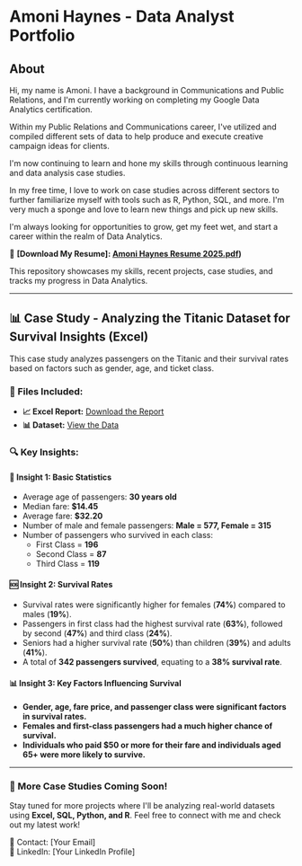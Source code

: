 # Amoni Haynes - Data Analyst Portfolio

## About  
Hi, my name is Amoni. I have a background in Communications and Public Relations, and I'm currently working on completing my Google Data Analytics certification.  

Within my Public Relations and Communications career, I've utilized and compiled different sets of data to help produce and execute creative campaign ideas for clients.  

I'm now continuing to learn and hone my skills through continuous learning and data analysis case studies.  

In my free time, I love to work on case studies across different sectors to further familiarize myself with tools such as R, Python, SQL, and more. I'm very much a sponge and love to learn new things and pick up new skills.  

I'm always looking for opportunities to grow, get my feet wet, and start a career within the realm of Data Analytics.  

📂 **[Download My Resume]: [Amoni Haynes Resume 2025.pdf](https://github.com/user-attachments/files/19544762/Amoni.Haynes.Resume.2025.pdf))**  

This repository showcases my skills, recent projects, case studies, and tracks my progress in Data Analytics.

---

## 📊 Case Study - Analyzing the Titanic Dataset for Survival Insights (Excel)  
This case study analyzes passengers on the Titanic and their survival rates based on factors such as gender, age, and ticket class.  

### 📂 Files Included:  
- **📈 Excel Report:** [Download the Report](Titanic_Survival_Analysis_Report.pdf)  
- **📊 Dataset:** [View the Data](train.csv)  

### 🔍 Key Insights:
#### **🚢 Insight 1: Basic Statistics**
- Average age of passengers: **30 years old**
- Median fare: **$14.45**
- Average fare: **$32.20**
- Number of male and female passengers: **Male = 577, Female = 315**
- Number of passengers who survived in each class:  
  - First Class = **196**  
  - Second Class = **87**  
  - Third Class = **119**  

#### **🆘 Insight 2: Survival Rates**
- Survival rates were significantly higher for females (**74%**) compared to males (**19%**).
- Passengers in first class had the highest survival rate (**63%**), followed by second (**47%**) and third class (**24%**).
- Seniors had a higher survival rate (**50%**) than children (**39%**) and adults (**41%**).
- A total of **342 passengers survived**, equating to a **38% survival rate**.

#### **📊 Insight 3: Key Factors Influencing Survival**
- **Gender, age, fare price, and passenger class were significant factors in survival rates.**  
- **Females and first-class passengers had a much higher chance of survival.**  
- **Individuals who paid $50 or more for their fare and individuals aged 65+ were more likely to survive.**  

---

### 🚀 More Case Studies Coming Soon!  

Stay tuned for more projects where I'll be analyzing real-world datasets using **Excel, SQL, Python, and R**. Feel free to connect with me and check out my latest work!  

📧 Contact: [Your Email]  
💼 LinkedIn: [Your LinkedIn Profile]  
